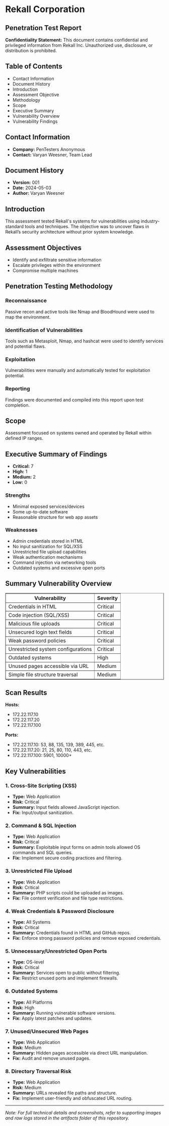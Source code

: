 <!DOCTYPE html>
<html lang="en">
<head>
  <meta charset="UTF-8">
  <title>Rekall Corporation - Penetration Test Report</title>
</head>
<body>

<h1>Rekall Corporation</h1>
<h2>Penetration Test Report</h2>

<p><strong>Confidentiality Statement:</strong> This document contains confidential and privileged information from Rekall Inc. Unauthorized use, disclosure, or distribution is prohibited.</p>

<h2>Table of Contents</h2>
<ul>
  <li>Contact Information</li>
  <li>Document History</li>
  <li>Introduction</li>
  <li>Assessment Objective</li>
  <li>Methodology</li>
  <li>Scope</li>
  <li>Executive Summary</li>
  <li>Vulnerability Overview</li>
  <li>Vulnerability Findings</li>
</ul>

<h2>Contact Information</h2>
<ul>
  <li><strong>Company:</strong> PenTesters Anonymous</li>
  <li><strong>Contact:</strong> Varyan Weesner, Team Lead</li>
</ul>

<h2>Document History</h2>
<ul>
  <li><strong>Version:</strong> 001</li>
  <li><strong>Date:</strong> 2024-05-03</li>
  <li><strong>Author:</strong> Varyan Weesner</li>
</ul>

<h2>Introduction</h2>
<p>This assessment tested Rekall's systems for vulnerabilities using industry-standard tools and techniques. The objective was to uncover flaws in Rekall’s security architecture without prior system knowledge.</p>

<h2>Assessment Objectives</h2>
<ul>
  <li>Identify and exfiltrate sensitive information</li>
  <li>Escalate privileges within the environment</li>
  <li>Compromise multiple machines</li>
</ul>

<h2>Penetration Testing Methodology</h2>
<h3>Reconnaissance</h3>
<p>Passive recon and active tools like Nmap and BloodHound were used to map the environment.</p>

<h3>Identification of Vulnerabilities</h3>
<p>Tools such as Metasploit, Nmap, and hashcat were used to identify services and potential flaws.</p>

<h3>Exploitation</h3>
<p>Vulnerabilities were manually and automatically tested for exploitation potential.</p>

<h3>Reporting</h3>
<p>Findings were documented and compiled into this report upon test completion.</p>

<h2>Scope</h2>
<p>Assessment focused on systems owned and operated by Rekall within defined IP ranges.</p>

<h2>Executive Summary of Findings</h2>
<ul>
  <li><strong>Critical:</strong> 7</li>
  <li><strong>High:</strong> 1</li>
  <li><strong>Medium:</strong> 2</li>
  <li><strong>Low:</strong> 0</li>
</ul>

<h3>Strengths</h3>
<ul>
  <li>Minimal exposed services/devices</li>
  <li>Some up-to-date software</li>
  <li>Reasonable structure for web app assets</li>
</ul>

<h3>Weaknesses</h3>
<ul>
  <li>Admin credentials stored in HTML</li>
  <li>No input sanitization for SQL/XSS</li>
  <li>Unrestricted file upload capabilities</li>
  <li>Weak authentication mechanisms</li>
  <li>Command injection via networking tools</li>
  <li>Outdated systems and excessive open ports</li>
</ul>

<h2>Summary Vulnerability Overview</h2>
<table border="1">
  <tr>
    <th>Vulnerability</th>
    <th>Severity</th>
  </tr>
  <tr><td>Credentials in HTML</td><td>Critical</td></tr>
  <tr><td>Code injection (SQL/XSS)</td><td>Critical</td></tr>
  <tr><td>Malicious file uploads</td><td>Critical</td></tr>
  <tr><td>Unsecured login text fields</td><td>Critical</td></tr>
  <tr><td>Weak password policies</td><td>Critical</td></tr>
  <tr><td>Unrestricted system configurations</td><td>Critical</td></tr>
  <tr><td>Outdated systems</td><td>High</td></tr>
  <tr><td>Unused pages accessible via URL</td><td>Medium</td></tr>
  <tr><td>Simple file structure traversal</td><td>Medium</td></tr>
</table>

<h2>Scan Results</h2>
<p><strong>Hosts:</strong></p>
<ul>
  <li>172.22.117.10</li>
  <li>172.22.117.20</li>
  <li>172.22.117.100</li>
</ul>

<p><strong>Ports:</strong></p>
<ul>
  <li>172.22.117.10: 53, 88, 135, 139, 389, 445, etc.</li>
  <li>172.22.117.20: 21, 25, 80, 110, 443, etc.</li>
  <li>172.22.117.100: 5901, 10000+</li>
</ul>

<h2>Key Vulnerabilities</h2>

<h3>1. Cross-Site Scripting (XSS)</h3>
<ul>
  <li><strong>Type:</strong> Web Application</li>
  <li><strong>Risk:</strong> Critical</li>
  <li><strong>Summary:</strong> Input fields allowed JavaScript injection.</li>
  <li><strong>Fix:</strong> Input/output sanitization.</li>
</ul>

<h3>2. Command & SQL Injection</h3>
<ul>
  <li><strong>Type:</strong> Web Application</li>
  <li><strong>Risk:</strong> Critical</li>
  <li><strong>Summary:</strong> Exploitable input forms on admin tools allowed OS commands and SQL queries.</li>
  <li><strong>Fix:</strong> Implement secure coding practices and filtering.</li>
</ul>

<h3>3. Unrestricted File Upload</h3>
<ul>
  <li><strong>Type:</strong> Web Application</li>
  <li><strong>Risk:</strong> Critical</li>
  <li><strong>Summary:</strong> PHP scripts could be uploaded as images.</li>
  <li><strong>Fix:</strong> File content verification and file type restrictions.</li>
</ul>

<h3>4. Weak Credentials & Password Disclosure</h3>
<ul>
  <li><strong>Type:</strong> All Systems</li>
  <li><strong>Risk:</strong> Critical</li>
  <li><strong>Summary:</strong> Credentials found in HTML and GitHub repos.</li>
  <li><strong>Fix:</strong> Enforce strong password policies and remove exposed credentials.</li>
</ul>

<h3>5. Unnecessary/Unrestricted Open Ports</h3>
<ul>
  <li><strong>Type:</strong> OS-level</li>
  <li><strong>Risk:</strong> Critical</li>
  <li><strong>Summary:</strong> Services open to public without filtering.</li>
  <li><strong>Fix:</strong> Restrict unused ports and implement firewalls.</li>
</ul>

<h3>6. Outdated Systems</h3>
<ul>
  <li><strong>Type:</strong> All Platforms</li>
  <li><strong>Risk:</strong> High</li>
  <li><strong>Summary:</strong> Running vulnerable software versions.</li>
  <li><strong>Fix:</strong> Apply latest patches and updates.</li>
</ul>

<h3>7. Unused/Unsecured Web Pages</h3>
<ul>
  <li><strong>Type:</strong> Web Application</li>
  <li><strong>Risk:</strong> Medium</li>
  <li><strong>Summary:</strong> Hidden pages accessible via direct URL manipulation.</li>
  <li><strong>Fix:</strong> Audit and remove unused pages.</li>
</ul>

<h3>8. Directory Traversal Risk</h3>
<ul>
  <li><strong>Type:</strong> Web Application</li>
  <li><strong>Risk:</strong> Medium</li>
  <li><strong>Summary:</strong> URLs revealed file paths and structure.</li>
  <li><strong>Fix:</strong> Implement user-friendly and obfuscated URL routing.</li>
</ul>

<hr>
<p><em>Note: For full technical details and screenshots, refer to supporting images and raw logs stored in the artifacts folder of this repository.</em></p>

</body>
</html>
